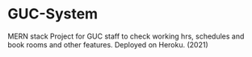 # GUC-System
MERN stack Project for GUC staff to check working hrs, schedules and book rooms and other features. Deployed on Heroku. (2021)

